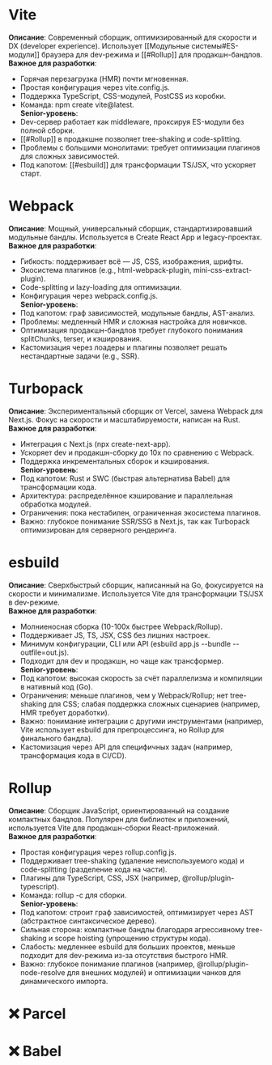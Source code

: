# Vite
**Описание**: Современный сборщик, оптимизированный для скорости и DX (developer experience). Использует [[Модульные системы#ES-модули]] браузера для dev-режима и [[#Rollup]] для продакшн-бандлов.  
**Важное для разработки**:
- Горячая перезагрузка (HMR) почти мгновенная.
- Простая конфигурация через vite.config.js.
- Поддержка TypeScript, CSS-модулей, PostCSS из коробки.
- Команда: npm create vite@latest.  
    **Senior-уровень**:
- Dev-сервер работает как middleware, проксируя ES-модули без полной сборки.
- [[#Rollup]] в продакшне позволяет tree-shaking и code-splitting.
- Проблемы с большими монолитами: требует оптимизации плагинов для сложных зависимостей.
- Под капотом: [[#esbuild]] для трансформации TS/JSX, что ускоряет старт.
# Webpack
**Описание**: Мощный, универсальный сборщик, стандартизировавший модульные бандлы. Используется в Create React App и legacy-проектах.  
**Важное для разработки**:
- Гибкость: поддерживает всё — JS, CSS, изображения, шрифты.
- Экосистема плагинов (e.g., html-webpack-plugin, mini-css-extract-plugin).
- Code-splitting и lazy-loading для оптимизации.
- Конфигурация через webpack.config.js.  
    **Senior-уровень**:
- Под капотом: граф зависимостей, модульные бандлы, AST-анализ.
- Проблемы: медленный HMR и сложная настройка для новичков.
- Оптимизация продакшн-бандлов требует глубокого понимания splitChunks, terser, и кэширования.
- Кастомизация через лоадеры и плагины позволяет решать нестандартные задачи (e.g., SSR).
# Turbopack
**Описание**: Экспериментальный сборщик от Vercel, замена Webpack для Next.js. Фокус на скорости и масштабируемости, написан на Rust.  
**Важное для разработки**:
- Интеграция с Next.js (npx create-next-app).
- Ускоряет dev и продакшн-сборку до 10x по сравнению с Webpack.
- Поддержка инкрементальных сборок и кэширования.  
    **Senior-уровень**:
- Под капотом: Rust и SWC (быстрая альтернатива Babel) для трансформации кода.
- Архитектура: распределённое кэширование и параллельная обработка модулей.
- Ограничения: пока нестабилен, ограниченная экосистема плагинов.
- Важно: глубокое понимание SSR/SSG в Next.js, так как Turbopack оптимизирован для серверного рендеринга.
# esbuild

**Описание**: Сверхбыстрый сборщик, написанный на Go, фокусируется на скорости и минимализме. Используется Vite для трансформации TS/JSX в dev-режиме.  
**Важное для разработки**:
- Молниеносная сборка (10-100x быстрее Webpack/Rollup).
- Поддерживает JS, TS, JSX, CSS без лишних настроек.
- Минимум конфигурации, CLI или API (esbuild app.js --bundle --outfile=out.js).
- Подходит для dev и продакшн, но чаще как трансформер.  
    **Senior-уровень**:
- Под капотом: высокая скорость за счёт параллелизма и компиляции в нативный код (Go).
- Ограничения: меньше плагинов, чем у Webpack/Rollup; нет tree-shaking для CSS; слабая поддержка сложных сценариев (например, HMR требует доработки).
- Важно: понимание интеграции с другими инструментами (например, Vite использует esbuild для препроцессинга, но Rollup для финального бандла).
- Кастомизация через API для специфичных задач (например, трансформация кода в CI/CD).
# Rollup
**Описание**: Сборщик JavaScript, ориентированный на создание компактных бандлов. Популярен для библиотек и приложений, используется Vite для продакшн-сборки React-приложений.  
**Важное для разработки**:

- Простая конфигурация через rollup.config.js.
- Поддерживает tree-shaking (удаление неиспользуемого кода) и code-splitting (разделение кода на части).
- Плагины для TypeScript, CSS, JSX (например, @rollup/plugin-typescript).
- Команда: rollup -c для сборки.  
    **Senior-уровень**:
- Под капотом: строит граф зависимостей, оптимизирует через AST (абстрактное синтаксическое дерево).
- Сильная сторона: компактные бандлы благодаря агрессивному tree-shaking и scope hoisting (упрощению структуры кода).
- Слабость: медленнее esbuild для больших проектов, меньше подходит для dev-режима из-за отсутствия быстрого HMR.
- Важно: глубокое понимание плагинов (например, @rollup/plugin-node-resolve для внешних модулей) и оптимизации чанков для динамического импорта.
# ❌ Parcel
# ❌ Babel
